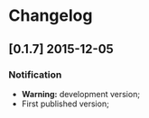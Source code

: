 # Changelog

## [0.1.7] 2015-12-05

### Notification

- **Warning:** development version;
- First published version;
